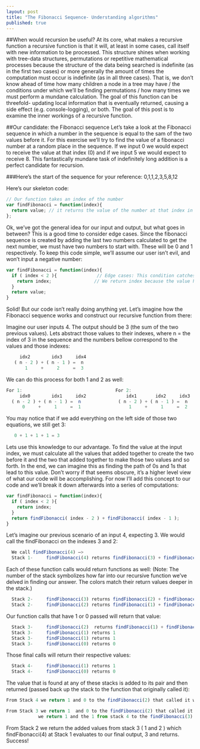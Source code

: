 ```yaml
---
layout: post
title: "The Fibonacci Sequence- Understanding algorithms"
published: true
---
```


##When would recursion be useful?
At its core, what makes a recursive function a recursive function is that it will, 
at least in some cases, call itself with new information to be processed. This structure 
shines when working with tree-data structures, permutations or repetitive mathematical 
processes because the structure of the data being searched is indefinite (as in the first 
two cases) or more generally the amount of times the computation must occur is indefinite 
(as in all three cases). That is, we don’t know ahead of time how many children a node in 
a tree may have / the conditions under which we’ll be finding permutations / how many times 
we must perform a mundane calculation. The goal of this function can be threefold- updating 
local information that is eventually returned, causing a side effect (e.g. console-logging), 
or both. The goal of this post is to examine the inner workings of a recursive function.

##Our candidate: the Fibonacci sequence
Let’s take a look at the Fibonacci sequence in which a number in the sequence is equal to 
the sam of the two values before it. For this exercise we’ll try to find the value of a 
fibonacci number at a random place in the sequence. If we input 0 we would expect to receive 
the value at that index (0) and if we input 5 we would expect to receive 8. This 
fantastically mundane task of indefinitely long addition is a perfect candidate for 
recursion.

###Here’s the start of the sequence for your reference: 0,1,1,2,3,5,8,12

Here’s our skeleton code:
```javascript
// Our function takes an index of the number
var findFibonacci = function(index){
  return value; // it returns the value of the number at that index in the sequence
};
```
Ok, we’ve got the general idea for our input and output, but what goes in between? This is 
a good time to consider edge cases. Since the fibonacci sequence is created by adding the 
last two numbers calculated to get the next number, we must have two numbers to start with. 
These will be 0 and 1 respectively. To keep this code simple, we’ll assume our user isn’t 
evil, and won’t input a negative number:
```javascript
var findFibonacci = function(index){  
  if ( index < 2 ){               // Edge cases: This condition catches indexes 0 and 1  
    return index;                // We return index because the value happens to be the same  
  }  
  return value;  
}  
```
Solid! But our code isn’t really doing anything yet. Let’s imagine how the Fibonacci sequence 
works and construct our recursive function from there:

Imagine our user inputs 4. The output should be 3 (the sum of the two previous values). Lets 
abstract those values to their indexes, where n = the index of 3 in the sequence and the 
numbers bellow correspond to the values and those indexes:
```javascript
     idx2        idx3     idx4
   ( n - 2 ) + ( n - 1 ) =  n
       1     +     2     =  3
```  
We can do this process for both 1 and 2 as well:
```javascript
For 1:                                   For 2:
     idx0        idx1     idx2               idx1       idx2     idx3
  ( n - 2 ) + ( n - 1 ) =  n              ( n - 2 ) + ( n - 1 ) =  n
      0     +     1     =  1                  1     +     1     =  2
```
You may notice that if we add everything on the left side of those two equations, we still 
get 3:
```javascript
   0 + 1 + 1 + 1 = 3
```
Lets use this knowledge to our advantage. To find the value at the input index, we must 
calculate all the values that added together to create the two before it and the two that 
added together to make those two values and so forth. In the end, we can imagine this as 
finding the path of 0s and 1s that lead to this value. Don’t worry if that seems obscure, 
it’s a higher level view of what our code will be accomplishing. For now I’ll add this 
concept to our code and we’ll break it down afterwards into a series of computations:
```javascript
var findFibonacci = function(index){
  if ( index < 2 ){
    return index;
  }
  return findFibonacci( index - 2 ) + findFibonacci( index - 1 );
}
```
Let’s imagine our previous scenario of an input 4, expecting 3. We would call the 
findFibonacci on the indexes 3 and 2:
```javascript
  We call findFibonacci(4) —>
  Stack 1-     findFibonacci(4) returns findFibonacci(3) + findFibonacci(2)
```
Each of these function calls would return functions as well:
(Note: The number of the stack symbolizes how far into our recursive function we’ve delved 
in finding our answer. The colors match their return values deeper in the stack.)
```javascript
  Stack 2-     findFibonacci(3) returns findFibonacci(2) + findFibonacci(1)
  Stack 2-     findFibonacci(2) returns findFibonacci(1) + findFibonacci(0)
```
Our function calls that have 1 or 0 passed will return that value:
```javascript
  Stack 3-     findFibonacci(2)  returns findFibonacci(1) + findFibonacci(0)
  Stack 3-     findFibonacci(1) returns 1
  Stack 3-     findFibonacci(1) returns 1
  Stack 3-     findFibonacci(0) returns 0
```
Those final calls will return their respective values:
```javascript
  Stack 4-     findFibonacci(1) returns 1
  Stack 4-     findFibonacci(0) returns 0
```
The value that is found at any of these stacks is added to its pair and then returned 
(passed back up the stack to the function that originally called it):
```javascript
From Stack 4 we return 1 and 0 to the findFibonacci(2) that called it which adds them to 1

From Stack 3 we return 1  and 0 to the findFibonacci(2) that called it which adds them to 1
            we return 1 and the 1 from stack 4 to the findFibonacci(3) that called it & adds to 2
```
From Stack 2 we return the added values from stack 3 ( 1 and 2 ) 
which findFibonacci(4) at Stack 1 evaluates to our final output, 3 and returns. 
Success!
